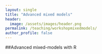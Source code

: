 ```yaml
---
layout: single
title: "Advanced mixed models"
header:
  image: /assets/images/header.png
permalink: /teaching/workshopmixedmodels/
author_profile: false
---
```



##Advanced mixed-models with R
